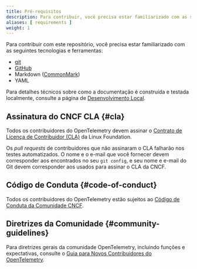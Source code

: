 ```yaml
---
title: Pré-requisitos
description: Para contribuir, você precisa estar familiarizado com as seguintes tecnologias e ferramentas.
aliases: [ requirements ]
weight: 1
---
```


Para contribuir com este repositório, você precisa estar familiarizado com as
seguintes tecnologias e ferramentas:

- [git](https://git-scm.com/)
- [GitHub](https://github.com/)
- Markdown ([CommonMark](https://commonmark.org/))
- YAML

Para detalhes técnicos sobre como a documentação é construída e testada
localmente, consulte a página de [Desenvolvimento Local](../development).

## Assinatura do CNCF CLA {#cla}

Todos os contribuidores do OpenTelemetry devem assinar o [Contrato de Licença de
Contribuidor (CLA)][CLA] da Linux Foundation.

Os _pull requests_ de contribuidores que não assinaram o CLA falharão nos testes
automatizados. O nome e o e-mail que você fornecer devem corresponder aos
encontrados no seu `git config`, e seu nome e e-mail do Git devem corresponder
aos usados para assinar o CLA da CNCF.

## Código de Conduta {#code-of-conduct}

Todos os contribuidores do OpenTelemetry estão sujeitos ao [Código de Conduta da
Comunidade CNCF][CoC].

## Diretrizes da Comunidade {#community-guidelines}

Para diretrizes gerais da comunidade OpenTelemetry, incluindo funções e
expectativas, consulte o [Guia para Novos Contribuidores do OpenTelemetry][NCG].

[CLA]: https://docs.linuxfoundation.org/lfx/easycla/contributors
[CoC]: https://github.com/cncf/foundation/blob/main/code-of-conduct.md
[NCG]: https://github.com/open-telemetry/community/blob/main/guides/contributor/README.md
